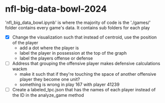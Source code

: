# nfl-big-data-bowl-2024

'nfl_big_data_bowl.ipynb' is where the majority of code is
the './games/' folder contains every game's data. It contains sub folders for each play

- [X] Change the visualization such that instead of centroid, use the position of the player
    - add a dot where the player is
    - label the player in possession at the top of the graph
    - label the players offense or defense
- [ ] Address that grouping the offensive player makes defensive calculations wackm
    - make it such that if they're touching the space of another offensive player they become one unit?
    - something is wrong in play 167 with player 41239
- [ ] Create a labeled_tpc.json that has the names of each player instead of the ID in the analyze_game method
